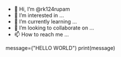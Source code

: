 - 👋 Hi, I’m @rk124rupam
- 👀 I’m interested in ...
- 🌱 I’m currently learning ...
- 💞️ I’m looking to collaborate on ...
- 📫 How to reach me ...

<!---
rk124rupam/rk124rupam is a ✨ special ✨ repository because its `README.md` (this file) appears on your GitHub profile.
You can click the Preview link to take a look at your changes.
--->
message=("HELLO WORLD")
print(message)
